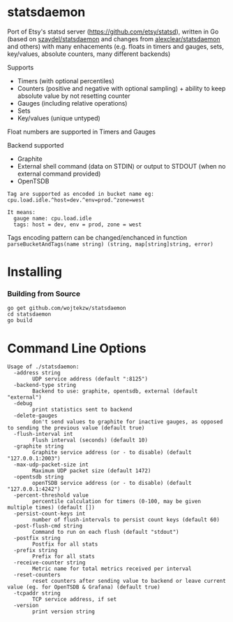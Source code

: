 statsdaemon
==========

Port of Etsy's statsd server (https://github.com/etsy/statsd), written in Go (based on
  [szaydel/statsdaemon](https://github.com/szaydel/statsdaemon) and changes from
  [alexclear/statsdaemon](https://github.com/alexclear/statsdaemon) and others)
  with many enhacements (e.g. floats in timers and gauges, sets, key/values, absolute counters, many different backends)

Supports

* Timers (with optional percentiles)
* Counters (positive and negative with optional sampling) + ability to keep absolute value by not resetting counter
* Gauges (including relative operations)
* Sets
* Key/values (unique untyped)

Float numbers are supported in Timers and  Gauges

Backend supported
* Graphite
* External shell command (data on STDIN) or output to STDOUT (when no external command provided)
* OpenTSDB

```
Tag are supported as encoded in bucket name eg:
cpu.load.idle.^host=dev.^env=prod.^zone=west

It means:
  gauge name: cpu.load.idle
  tags: host = dev, env = prod, zone = west
```
Tags encoding pattern can be changed/enchanced in function `parseBucketAndTags(name string) (string, map[string]string, error)`

Installing
==========
### Building from Source
```
go get github.com/wojtekzw/statsdaemon
cd statsdaemon
go build
```


Command Line Options
====================

```
Usage of ./statsdaemon:
  -address string
    	UDP service address (default ":8125")
  -backend-type string
    	Backend to use: graphite, opentsdb, external (default "external")
  -debug
    	print statistics sent to backend
  -delete-gauges
    	don't send values to graphite for inactive gauges, as opposed to sending the previous value (default true)
  -flush-interval int
    	Flush interval (seconds) (default 10)
  -graphite string
    	Graphite service address (or - to disable) (default "127.0.0.1:2003")
  -max-udp-packet-size int
    	Maximum UDP packet size (default 1472)
  -opentsdb string
    	openTSDB service address (or - to disable) (default "127.0.0.1:4242")
  -percent-threshold value
    	percentile calculation for timers (0-100, may be given multiple times) (default [])
  -persist-count-keys int
    	number of flush-intervals to persist count keys (default 60)
  -post-flush-cmd string
    	Command to run on each flush (default "stdout")
  -postfix string
    	Postfix for all stats
  -prefix string
    	Prefix for all stats
  -receive-counter string
    	Metric name for total metrics received per interval
  -reset-counters
    	reset counters after sending value to backend or leave current value (eg. for OpenTSDB & Grafana) (default true)
  -tcpaddr string
    	TCP service address, if set
  -version
    	print version string
```
